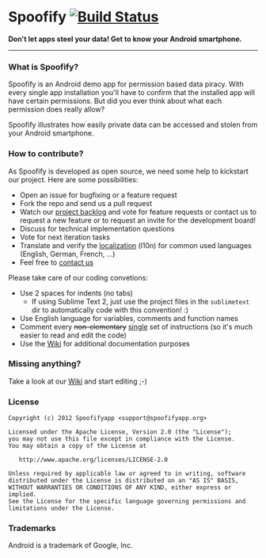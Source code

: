 # Spoofify [![Build Status](https://secure.travis-ci.org/spoofifyapp/spoofify.png?branch=master)](http://travis-ci.org/spoofifyapp/spoofify)

**Don't let apps steel your data! Get to know your Android smartphone.**

- - -

### What is Spoofify?

Spoofify is an Android demo app for permission based data piracy. With every single app installation you'll have to confirm that the installed app will have certain permissions. But did you ever think about what each permission does really allow?

Spoofify illustrates how easily private data can be accessed and stolen from your Android smartphone.

### How to contribute?

As Spoofify is developed as open source, we need some help to kickstart our project. Here are some possibilities:

  - Open an issue for bugfixing or a feature request
  - Fork the repo and send us a pull request
  - Watch our [project backlog](https://trello.com/spoofifyapp) and vote for feature requests or contact us to request a new feature or to request an invite for the development board!
  - Discuss for technical implementation questions
  - Vote for next iteration tasks
  - Translate and verify the [localization](https://github.com/spoofifyapp/spoofify-localization) (l10n) for common used languages (English, German, French, ...)
  - Feel free to [contact us](http://spoofifyapp.org/contact/)

Please take care of our coding convetions:

  - Use 2 spaces for indents (no tabs)
    - If using Sublime Text 2, just use the project files in the `sublimetext` dir to automatically code with this convention! :)
  - Use English language for variables, comments and function names
  - Comment every <del>non-elementary</del> <ins>single</ins> set of instructions (so it's much easier to read and edit the code)
  - Use the [Wiki](https://github.com/spoofifyapp/spoofify/wiki) for additional documentation purposes

### Missing anything?

Take a look at our [Wiki](https://github.com/spoofifyapp/spoofify/wiki) and start editing ;-)

### License

	Copyright (c) 2012 Spoofifyapp <support@spoofifyapp.org>

	Licensed under the Apache License, Version 2.0 (the "License");
	you may not use this file except in compliance with the License.
	You may obtain a copy of the License at

       http://www.apache.org/licenses/LICENSE-2.0

	Unless required by applicable law or agreed to in writing, software
	distributed under the License is distributed on an "AS IS" BASIS,
	WITHOUT WARRANTIES OR CONDITIONS OF ANY KIND, either express or implied.
	See the License for the specific language governing permissions and
	limitations under the License.

### Trademarks

Android is a trademark of Google, Inc.
